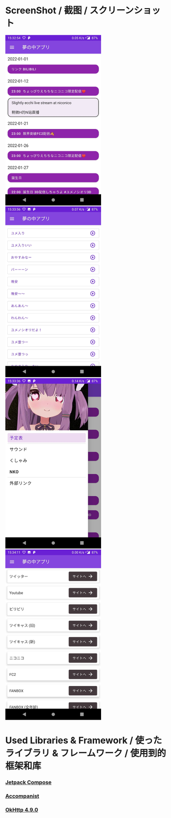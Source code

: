 # ScreenShot / 截图 / スクリーンショット
<img style="margin-right: 10px;" src="https://github.com/heongle/yumeno-naka-app/blob/master/preview1.jpg?raw=true" width="300">
<img style="margin-right: 10px;" src="https://github.com/heongle/yumeno-naka-app/blob/master/preview2.jpg?raw=true" width="300">
<img style="margin-right: 10px;" src="https://github.com/heongle/yumeno-naka-app/blob/master/preview3.jpg?raw=true" width="300">
<img style="margin-right: 10px;" src="https://github.com/heongle/yumeno-naka-app/blob/master/preview4.jpg?raw=true" width="300">

# Used Libraries & Framework / 使ったライブラリ & フレームワーク / 使用到的框架和库
### [Jetpack Compose](https://developer.android.com/jetpack/compose)
### [Accompanist](https://github.com/google/accompanist)
### [OkHttp 4.9.0](https://square.github.io/okhttp/)
